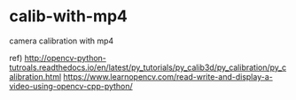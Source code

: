 # calib-with-mp4
camera calibration with mp4

ref)
http://opencv-python-tutroals.readthedocs.io/en/latest/py_tutorials/py_calib3d/py_calibration/py_calibration.html
https://www.learnopencv.com/read-write-and-display-a-video-using-opencv-cpp-python/

